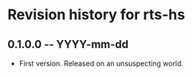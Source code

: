 # Revision history for rts-hs

## 0.1.0.0 -- YYYY-mm-dd

* First version. Released on an unsuspecting world.
